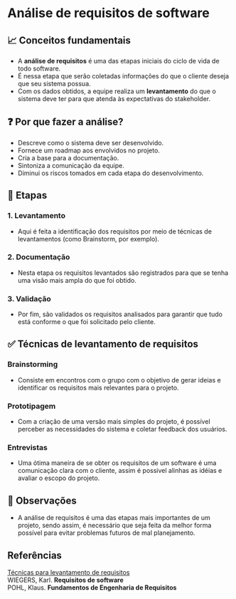 # Análise de requisitos de software

## 📈 Conceitos fundamentais
* A **análise de requisitos** é uma das etapas iniciais do ciclo de vida de todo software.
* É nessa etapa que serão coletadas informações do que o cliente deseja que seu sistema possua.
* Com os dados obtidos, a equipe realiza um **levantamento** do que o sistema deve ter para que atenda às expectativas do stakeholder.

## ❓ Por que fazer a análise?
* Descreve como o sistema deve ser desenvolvido.
* Fornece um roadmap aos envolvidos no projeto.
* Cria a base para a documentação.
* Sintoniza a comunicação da equipe.
* Diminui os riscos tomados em cada etapa do desenvolvimento.

## 📍 Etapas 

### 1. Levantamento
* Aqui é feita a identificação dos requisitos por meio de técnicas de levantamentos (como Brainstorm, por exemplo). 

### 2. Documentação
* Nesta etapa os requisitos levantados são registrados para que se tenha uma visão mais ampla do que foi obtido.

### 3. Validação
* Por fim, são validados os requisitos analisados para garantir que tudo está conforme o que foi solicitado pelo cliente.

## ✅ Técnicas de levantamento de requisitos

### Brainstorming
* Consiste em encontros com o grupo com o objetivo de gerar ideias e identificar os requisitos mais relevantes para o projeto.

### Prototipagem
* Com a criação de uma versão mais simples do projeto, é possível perceber as necessidades do sistema e coletar feedback dos usuários.

### Entrevistas
* Uma ótima maneira de se obter os requisitos de um software é uma comunicação clara com o cliente, assim é possivel alinhas as idéias e avaliar o escopo do projeto.

## 💭 Observações
* A análise de requisitos é uma das etapas mais importantes de um projeto, sendo assim, é necessário que seja feita da melhor forma possível para evitar problemas futuros de mal planejamento.

## Referências
[Técnicas para levantamento de requisitos](https://www.devmedia.com.br/tecnicas-para-levantamento-de-requisitos/9151)  
WIEGERS, Karl. **Requisitos de software**  
POHL, Klaus. **Fundamentos de Engenharia de Requisitos**
